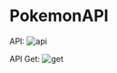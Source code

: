 # PokemonAPI


API:
![api](https://user-images.githubusercontent.com/47884152/149989642-43b876b7-d319-4d4f-a5d3-e42f7c6c39ad.png)


API Get:
![get](https://user-images.githubusercontent.com/47884152/149989678-72056f95-a982-4d99-a1d7-220294ec6620.png)
